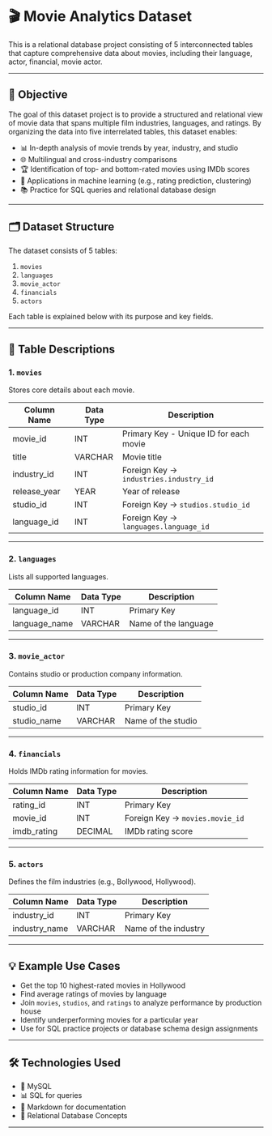# 🎬 Movie Analytics Dataset

This is a relational database project consisting of 5 interconnected tables that capture comprehensive data about movies, including their language, actor, financial, movie actor.

---

## 🎯 Objective

The goal of this dataset project is to provide a structured and relational view of movie data that spans multiple film industries, languages, and  ratings. By organizing the data into five interrelated tables, this dataset enables:

- 📊 In-depth analysis of movie trends by year, industry, and studio  
- 🌐 Multilingual and cross-industry comparisons  
- 🏆 Identification of top- and bottom-rated movies using IMDb scores  
- 🤖 Applications in machine learning (e.g., rating prediction, clustering)  
- 📚 Practice for SQL queries and relational database design  
---

## 🗂️ Dataset Structure

The dataset consists of 5 tables:

1. `movies`
2. `languages`
3. `movie_actor`
4. `financials`
5. `actors`

Each table is explained below with its purpose and key fields.

---

## 🧾 Table Descriptions

### 1. `movies`
Stores core details about each movie.

| Column Name   | Data Type | Description                              |
|---------------|-----------|------------------------------------------|
| movie_id      | INT       | Primary Key - Unique ID for each movie   |
| title         | VARCHAR   | Movie title                              |
| industry_id   | INT       | Foreign Key → `industries.industry_id`   |
| release_year  | YEAR      | Year of release                          |
| studio_id     | INT       | Foreign Key → `studios.studio_id`        |
| language_id   | INT       | Foreign Key → `languages.language_id`    |

---

### 2. `languages`
Lists all supported languages.

| Column Name   | Data Type | Description              |
|---------------|-----------|--------------------------|
| language_id   | INT       | Primary Key              |
| language_name | VARCHAR   | Name of the language     |

---

### 3. `movie_actor`
Contains studio or production company information.

| Column Name   | Data Type | Description                  |
|---------------|-----------|------------------------------|
| studio_id     | INT       | Primary Key                  |
| studio_name   | VARCHAR   | Name of the studio           |

---

### 4. `financials`
Holds IMDb rating information for movies.

| Column Name   | Data Type | Description                              |
|---------------|-----------|------------------------------------------|
| rating_id     | INT       | Primary Key                              |
| movie_id      | INT       | Foreign Key → `movies.movie_id`          |
| imdb_rating   | DECIMAL   | IMDb rating score                        |

---

### 5. `actors`
Defines the film industries (e.g., Bollywood, Hollywood).

| Column Name     | Data Type | Description             |
|------------------|-----------|-------------------------|
| industry_id      | INT       | Primary Key             |
| industry_name    | VARCHAR   | Name of the industry    |

---

## 💡 Example Use Cases

- Get the top 10 highest-rated movies in Hollywood  
- Find average ratings of movies by language  
- Join `movies`, `studios`, and `ratings` to analyze performance by production house  
- Identify underperforming movies for a particular year  
- Use for SQL practice projects or database schema design assignments  

---

## 🛠️ Technologies Used

- 🐘 MySQL
- 📊 SQL for queries  
- 📄 Markdown for documentation  
- 🔄 Relational Database Concepts  

---


